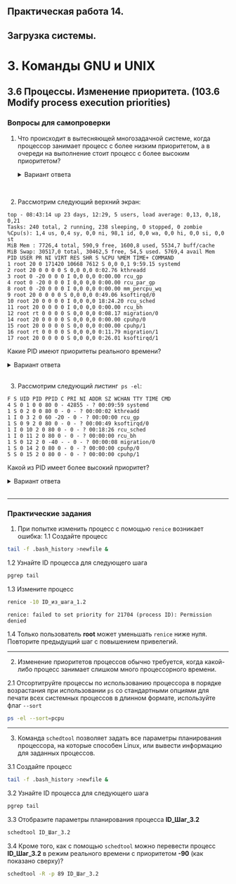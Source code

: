 ## Практическая работа 14. 
## Загрузка системы.

# 3. Команды GNU и UNIX

## 3.6 Процессы. Изменение приоритета.  (103.6 Modify process execution priorities)

### Вопросы для самопроверки
1. Что происходит в вытесняющей многозадачной системе, когда процессор занимает процесс с более низким приоритетом, а в очереди на выполнение стоит процесс с более высоким приоритетом?

    <details>
    <summary>Вариант ответа</summary>

    Процесс с более низким приоритетом приостанавливается, и вместо него выполняется процесс с более высоким приоритетом.
    
    </details>
<br> 


2. Рассмотрим следующий верхний экран:

```console
top - 08:43:14 up 23 days, 12:29, 5 users, load average: 0,13, 0,18, 0,21
Tasks: 240 total, 2 running, 238 sleeping, 0 stopped, 0 zombie
%Cpu(s): 1,4 us, 0,4 sy, 0,0 ni, 98,1 id, 0,0 wa, 0,0 hi, 0,0 si, 0,0 st
MiB Mem : 7726,4 total, 590,9 free, 1600,8 used, 5534,7 buff/cache
MiB Swap: 30517,0 total, 30462,5 free, 54,5 used. 5769,4 avail Mem
PID USER PR NI VIRT RES SHR S %CPU %MEM TIME+ COMMAND
1 root 20 0 171420 10668 7612 S 0,0 0,1 9:59.15 systemd
2 root 20 0 0 0 0 S 0,0 0,0 0:02.76 kthreadd
3 root 0 -20 0 0 0 I 0,0 0,0 0:00.00 rcu_gp
4 root 0 -20 0 0 0 I 0,0 0,0 0:00.00 rcu_par_gp
8 root 0 -20 0 0 0 I 0,0 0,0 0:00.00 mm_percpu_wq
9 root 20 0 0 0 0 S 0,0 0,0 0:49.06 ksoftirqd/0
10 root 20 0 0 0 0 I 0,0 0,0 18:24.20 rcu_sched
11 root 20 0 0 0 0 I 0,0 0,0 0:00.00 rcu_bh
12 root rt 0 0 0 0 S 0,0 0,0 0:08.17 migration/0
14 root 20 0 0 0 0 S 0,0 0,0 0:00.00 cpuhp/0
15 root 20 0 0 0 0 S 0,0 0,0 0:00.00 cpuhp/1
16 root rt 0 0 0 0 S 0,0 0,0 0:11.79 migration/1
17 root 20 0 0 0 0 S 0,0 0,0 0:26.01 ksoftirqd/1
```
Какие PID имеют приоритеты реального времени?

<details>
    <summary>Вариант ответа</summary>

    PIDs 12 и 16.
    
</details>
<br> 


3. Рассмотрим следующий листинг` ps -el`:
```console
F S UID PID PPID C PRI NI ADDR SZ WCHAN TTY TIME CMD
4 S 0 1 0 0 80 0 - 42855 - ? 00:09:59 systemd
1 S 0 2 0 0 80 0 - 0 - ? 00:00:02 kthreadd
1 I 0 3 2 0 60 -20 - 0 - ? 00:00:00 rcu_gp
1 S 0 9 2 0 80 0 - 0 - ? 00:00:49 ksoftirqd/0
1 I 0 10 2 0 80 0 - 0 - ? 00:18:26 rcu_sched
1 I 0 11 2 0 80 0 - 0 - ? 00:00:00 rcu_bh
1 S 0 12 2 0 -40 - - 0 - ? 00:00:08 migration/0
1 S 0 14 2 0 80 0 - 0 - ? 00:00:00 cpuhp/0
5 S 0 15 2 0 80 0 - 0 - ? 00:00:00 cpuhp/1
```
Какой из PID имеет более высокий приоритет?

<details>
    <summary>Вариант ответа</summary>

    PID 12
    
</details>
<br> 



---
### Практические задания

1. При попытке изменить процесс с помощью `renice` возникает ошибка:
1.1 Создайте процесс
```sh
tail -f .bash_history >newfile &
```
1.2 Узнайте ID процесса для следующего шага
```sh
pgrep tail
```
1.3 Измените процесс
```sh
renice -10 ID_из_шага_1.2
```

```
renice: failed to set priority for 21704 (process ID): Permission denied
```

1.4 Только пользователь **root** может уменьшать `renice` ниже нуля. Повторите предыдущий шаг с повышением привелегий.

---
2. Изменение приоритетов процессов обычно требуется, когда какой-либо процесс занимает слишком много процессорного времени. 

2.1 Отсортитруйте процессы по использованию процессора в порядке возрастания при использовании `ps` со стандартными опциями для печати всех системных процессов в длинном формате, используйте флаг `--sort`

```sh
ps -el --sort=pcpu
```

---
3. Команда `schedtool` позволяет задать все параметры планирования процессора, на которые способен Linux, или вывести информацию для заданных процессов. 

3.1 Создайте процесс
```sh
tail -f .bash_history >newfile &
```
3.2 Узнайте ID процесса для следующего шага
```sh
pgrep tail
```
3.3 Отобразите параметры планирования процесса **ID_Шаг_3.2** 

```sh
schedtool ID_Шаг_3.2
```

3.4 Кроме того, как с помощью `schedtool` можно перевести процесс **ID_Шаг_3.2** в режим реального времени с приоритетом **-90** (как показано сверху)?

```sh
schedtool -R -p 89 ID_Шаг_3.2
```
